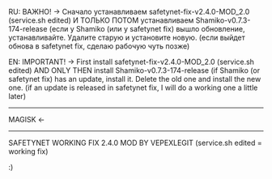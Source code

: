 RU:
ВАЖНО! -> Сначало устанавливаем safetynet-fix-v2.4.0-MOD_2.0 (service.sh edited)
И ТОЛЬКО ПОТОМ устанавливаем Shamiko-v0.7.3-174-release
(если у Shamiko (или у safetynet fix) вышло обновление, устанавливайте.
Удалите старую и установите новую. (если выйдет обнова в safetynet fix, сделаю рабочую чуть позже)

EN:
IMPORTANT! -> First install safetynet-fix-v2.4.0-MOD_2.0 (service.sh edited)
AND ONLY THEN install Shamiko-v0.7.3-174-release
(if Shamiko (or safetynet fix) has an update, install it.
Delete the old one and install the new one. (if an update is released in safetynet fix, I will do a working one a little later)

-----------------

MAGISK <-

-----------------

SAFETYNET WORKING FIX 2.4.0 MOD BY VEPEXLEGIT (service.sh edited = working fix)

:)

